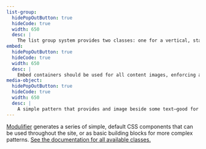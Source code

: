 ```yaml
---
list-group:
  hidePopOutButton: true
  hideCode: true
  width: 650
  desc: |
    The list group system provides two classes: one for a vertical, stacking group of list items; and another for a horizontal, side-by-side group of list items.
embed:
  hidePopOutButton: true
  hideCode: true
  width: 650
  desc: |
    Embed containers should be used for all content images, enforcing aspect ratios but also giving browsers a placeholder for the graphic before it loads to prevent unnecessary text reflows.
media-object:
  hidePopOutButton: true
  hideCode: true
  width: 650
  desc: |
    A simple pattern that provides and image beside some text—good for comments with avatars and many other situations. Will usually be combined into larger patterns.
---
```


[Modulifier](https://modulifier.web-dev.tools/++modulifier-settings-url++) generates a series of simple, default CSS components that can be used throughout the site, or as basic building blocks for more complex patterns. [See the documentation for all available classes.](https://learn-the-web.algonquindesign.ca/topics/modulifier-cheat-sheet/)
